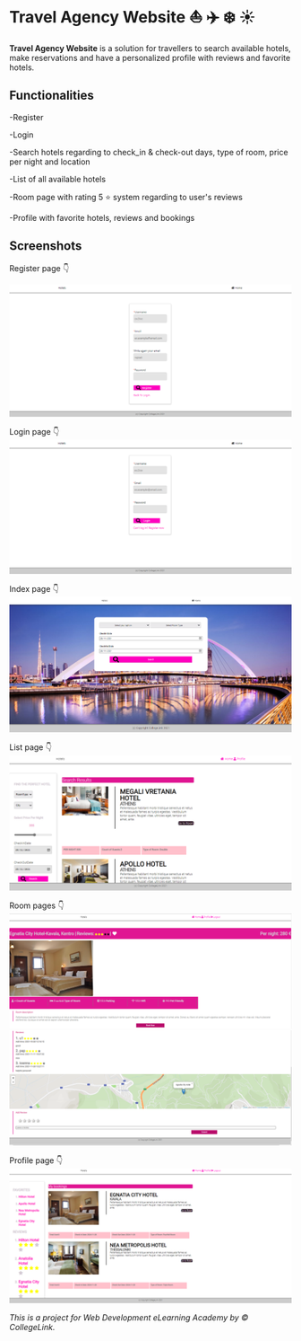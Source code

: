 # **Travel Agency Website** :boat: :airplane: :snowflake: :sunny:

**Travel Agency Website** is a solution for travellers to search available hotels, make reservations and have a personalized profile with reviews and favorite hotels. 

## **Functionalities**
-Register 

-Login

-Search hotels regarding to check_in & check-out days, type of room, price per night and location

-List of all available hotels

-Room page with rating 5 :star: system regarding to user's reviews

-Profile with favorite hotels, reviews and bookings

## **Screenshots**
Register page :point_down:

![register](https://github.com/EiriniRouchota/CollegeLink/blob/main/Screenshots/register-page.png)

Login page :point_down:
![login](https://github.com/EiriniRouchota/CollegeLink/blob/main/Screenshots/login-page.png)

Index page 👇
![index](https://github.com/EiriniRouchota/CollegeLink/blob/main/Screenshots/index-page.png)

List page 👇
![index](https://github.com/EiriniRouchota/CollegeLink/blob/main/Screenshots/list-page.png)

Room pages 👇
![room-basic](https://github.com/EiriniRouchota/CollegeLink/blob/main/Screenshots/room-page-basic.png)
![room-details](https://github.com/EiriniRouchota/CollegeLink/blob/main/Screenshots/room-page-details.png)

Profile page 👇
![profile](https://github.com/EiriniRouchota/CollegeLink/blob/main/Screenshots/profile-page.png)

*This is a project for Web Development eLearning Academy by :copyright: CollegeLink.* 
